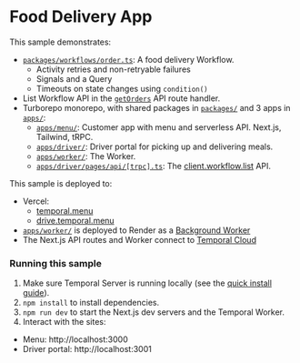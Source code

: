 # Food Delivery App

This sample demonstrates:

- [`packages/workflows/order.ts`](./packages/workflows/order.ts): A food delivery Workflow.
  - Activity retries and non-retryable failures
  - Signals and a Query
  - Timeouts on state changes using `condition()`
- List Workflow API in the [`getOrders`](./apps/driver/pages/api/%5Btrpc%5D.ts) API route handler.
- Turborepo monorepo, with shared packages in [`packages/`](./packages) and 3 apps in [`apps/`](./apps):
  - [`apps/menu/`](./apps/menu): Customer app with menu and serverless API. Next.js, Tailwind, tRPC.
  - [`apps/driver/`](./apps/driver): Driver portal for picking up and delivering meals.
  - [`apps/worker/`](./apps/worker): The Worker.
  - [`apps/driver/pages/api/[trpc].ts`](./apps/driver/pages/api/[trpc].ts): The [client.workflow.list](https://typescript.temporal.io/api/classes/client.WorkflowClient#list) API.

This sample is deployed to:

- Vercel:
  - [temporal.menu](https://temporal.menu/)
  - [drive.temporal.menu](https://drive.temporal.menu/)
- [`apps/worker/`](./apps/worker) is deployed to Render as a [Background Worker](https://render.com/docs/background-workers)
- The Next.js API routes and Worker connect to [Temporal Cloud](https://temporal.io/cloud)

### Running this sample

1. Make sure Temporal Server is running locally (see the [quick install guide](https://docs.temporal.io/server/quick-install/)).
1. `npm install` to install dependencies.
1. `npm run dev` to start the Next.js dev servers and the Temporal Worker.
1. Interact with the sites:

- Menu: http://localhost:3000
- Driver portal: http://localhost:3001
